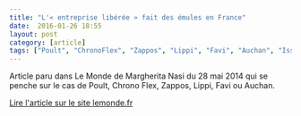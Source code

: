 ```yaml
---
title: "L'« entreprise libérée » fait des émules en France"
date:  2016-01-26 18:55
layout: post
category: [article]
tags: ["Poult", "ChronoFlex", "Zappos", "Lippi", "Favi", "Auchan", "Issac Getz"]
---
```


Article paru dans Le Monde de Margherita Nasi du 28 mai 2014 qui se penche sur le cas de Poult, Chrono Flex, Zappos, Lippi, Favi ou Auchan.

[Lire l'article sur le site lemonde.fr](http://www.lemonde.fr/emploi/article/2014/05/27/l-entreprise-liberee-fait-des-emules-en-france_4426681_1698637.html)
